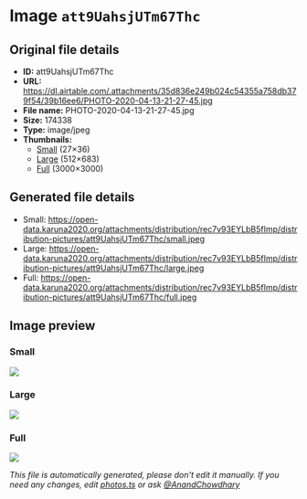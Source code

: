 # Image `att9UahsjUTm67Thc`

## Original file details

- **ID:** att9UahsjUTm67Thc
- **URL:** https://dl.airtable.com/.attachments/35d836e249b024c54355a758db379f54/39b16ee6/PHOTO-2020-04-13-21-27-45.jpg
- **File name:** PHOTO-2020-04-13-21-27-45.jpg
- **Size:** 174338
- **Type:** image/jpeg
- **Thumbnails:**
  - [Small](https://dl.airtable.com/.attachmentThumbnails/48968a47b96f315eb09c5cdbf7f0e8b6/a8abc19c) (27×36)
  - [Large](https://dl.airtable.com/.attachmentThumbnails/1fc3f19e2a0904b347ec20245d84d60c/e82d9922) (512×683)
  - [Full](https://dl.airtable.com/.attachmentThumbnails/6bc69eaf0b6f0aca3aaa6ca68bf9ef83/e0e7a6bf) (3000×3000)

## Generated file details

- Small: https://open-data.karuna2020.org/attachments/distribution/rec7v93EYLbB5fImp/distribution-pictures/att9UahsjUTm67Thc/small.jpeg
- Large: https://open-data.karuna2020.org/attachments/distribution/rec7v93EYLbB5fImp/distribution-pictures/att9UahsjUTm67Thc/large.jpeg
- Full: https://open-data.karuna2020.org/attachments/distribution/rec7v93EYLbB5fImp/distribution-pictures/att9UahsjUTm67Thc/full.jpeg

## Image preview

### Small

![](https://open-data.karuna2020.org/attachments/distribution/rec7v93EYLbB5fImp/distribution-pictures/att9UahsjUTm67Thc/small.jpeg)

### Large

![](https://open-data.karuna2020.org/attachments/distribution/rec7v93EYLbB5fImp/distribution-pictures/att9UahsjUTm67Thc/large.jpeg)

### Full

![](https://open-data.karuna2020.org/attachments/distribution/rec7v93EYLbB5fImp/distribution-pictures/att9UahsjUTm67Thc/full.jpeg)

_This file is automatically generated, please don't edit it manually. If you need any changes, edit [photos.ts](/photos.ts) or ask [@AnandChowdhary](https://github.com/AnandChowdhary)_
